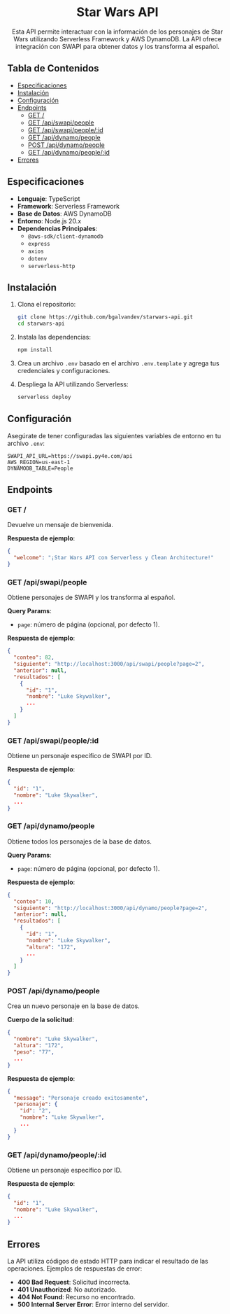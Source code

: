<div align="center">

# Star Wars API

Esta API permite interactuar con la información de los personajes de Star Wars utilizando Serverless Framework y AWS DynamoDB. La API ofrece integración con SWAPI para obtener datos y los transforma al español.

</div>

## Tabla de Contenidos

- [Especificaciones](#especificaciones)
- [Instalación](#instalación)
- [Configuración](#configuración)
- [Endpoints](#endpoints)
  - [GET /](#get-)
  - [GET /api/swapi/people](#get-apiswapipeople)
  - [GET /api/swapi/people/:id](#get-apiswapipeopleid)
  - [GET /api/dynamo/people](#get-apidynamopeople)
  - [POST /api/dynamo/people](#post-apidynamopeople)
  - [GET /api/dynamo/people/:id](#get-apidynamopeopleid)
- [Errores](#errores)

## Especificaciones

- **Lenguaje**: TypeScript
- **Framework**: Serverless Framework
- **Base de Datos**: AWS DynamoDB
- **Entorno**: Node.js 20.x
- **Dependencias Principales**:
  - `@aws-sdk/client-dynamodb`
  - `express`
  - `axios`
  - `dotenv`
  - `serverless-http`

## Instalación

1. Clona el repositorio:

   ```bash
   git clone https://github.com/bgalvandev/starwars-api.git
   cd starwars-api
   ```

2. Instala las dependencias:

   ```bash
   npm install
   ```

3. Crea un archivo `.env` basado en el archivo `.env.template` y agrega tus credenciales y configuraciones.

4. Despliega la API utilizando Serverless:

   ```bash
   serverless deploy
   ```

## Configuración

Asegúrate de tener configuradas las siguientes variables de entorno en tu archivo `.env`:

```env
SWAPI_API_URL=https://swapi.py4e.com/api
AWS_REGION=us-east-1
DYNAMODB_TABLE=People
```

## Endpoints

### GET /

Devuelve un mensaje de bienvenida.

**Respuesta de ejemplo**:

```json
{
  "welcome": "¡Star Wars API con Serverless y Clean Architecture!"
}
```

### GET /api/swapi/people

Obtiene personajes de SWAPI y los transforma al español.

**Query Params**:

- `page`: número de página (opcional, por defecto 1).

**Respuesta de ejemplo**:

```json
{
  "conteo": 82,
  "siguiente": "http://localhost:3000/api/swapi/people?page=2",
  "anterior": null,
  "resultados": [
    {
      "id": "1",
      "nombre": "Luke Skywalker",
      ...
    }
  ]
}
```

### GET /api/swapi/people/:id

Obtiene un personaje específico de SWAPI por ID.

**Respuesta de ejemplo**:

```json
{
  "id": "1",
  "nombre": "Luke Skywalker",
  ...
}
```

### GET /api/dynamo/people

Obtiene todos los personajes de la base de datos.

**Query Params**:

- `page`: número de página (opcional, por defecto 1).

**Respuesta de ejemplo**:

```json
{
  "conteo": 10,
  "siguiente": "http://localhost:3000/api/dynamo/people?page=2",
  "anterior": null,
  "resultados": [
    {
      "id": "1",
      "nombre": "Luke Skywalker",
      "altura": "172",
      ...
    }
  ]
}
```

### POST /api/dynamo/people

Crea un nuevo personaje en la base de datos.

**Cuerpo de la solicitud**:

```json
{
  "nombre": "Luke Skywalker",
  "altura": "172",
  "peso": "77",
  ...
}
```

**Respuesta de ejemplo**:

```json
{
  "message": "Personaje creado exitosamente",
  "personaje": {
    "id": "2",
    "nombre": "Luke Skywalker",
    ...
  }
}
```

### GET /api/dynamo/people/:id

Obtiene un personaje específico por ID.

**Respuesta de ejemplo**:

```json
{
  "id": "1",
  "nombre": "Luke Skywalker",
  ...
}
```

## Errores

La API utiliza códigos de estado HTTP para indicar el resultado de las operaciones. Ejemplos de respuestas de error:

- **400 Bad Request**: Solicitud incorrecta.
- **401 Unauthorized**: No autorizado.
- **404 Not Found**: Recurso no encontrado.
- **500 Internal Server Error**: Error interno del servidor.
